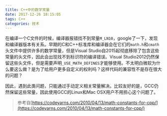 ```yaml
---
title: C++中的数学常量
date: 2017-12-26 18:15:05
tags: C++
categories: 技术
---
```


在编译一个C文件的时候，编译器报错找不到常量`M_LN10`，google了一下，发现和编译器版本有关系。早期的C和C++标准库和编译器会在它们的`math.h`和`cmath`头文件中提供许多的数学常量，但是Visual Studio自2015起彻底移除了包含这些常量的头文件，因此会出现找不到标识符的编译错误。Visual Studio2012仍然保留这些头文件，但是需要声明`_USE_MATH_DEFINES`才能够使用。不太明白微软为什么要这么做？是为了给用户更多自定义的权利吗？这样代码的兼容性不是存在很大的问题？

因此，遇到此类问题，只能通过手动定义相关常量解决。比较友好的是，GCC仍然保留这些常量，因此使用GCC的Linux和Mac OSX用户不用担心这个问题了。

>参考自[https://codeyarns.com/2010/04/13/math-constants-for-cpp/](https://codeyarns.com/2010/04/13/math-constants-for-cpp/)
